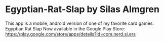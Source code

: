 # Egyptian-Rat-Slap by Silas Almgren
This app is a mobile, android version of one of my favorite card games: Egyptian Rat Slap
Now available in the Google Play Store: https://play.google.com/store/apps/details?id=com.nerd.si.ers
